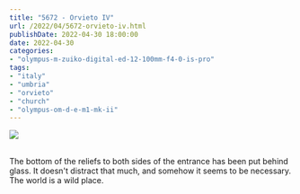 ```yaml
---
title: "5672 - Orvieto IV"
url: /2022/04/5672-orvieto-iv.html
publishDate: 2022-04-30 18:00:00
date: 2022-04-30
categories:
- "olympus-m-zuiko-digital-ed-12-100mm-f4-0-is-pro"
tags:
- "italy"
- "umbria"
- "orvieto"
- "church"
- "olympus-om-d-e-m1-mk-ii"
---
```

<div class="container">
<div class="center"><a target="_blank" href="https://d25zfm9zpd7gm5.cloudfront.net/1200x1200/2019/20190905_120238_lr.jpg"><img class="webfeedsFeaturedVisual" src="https://d25zfm9zpd7gm5.cloudfront.net/0600x0600/2019/20190905_120238_lr.jpg" /></a></div>
</div>
<br />

The bottom of the reliefs to both sides of the entrance has
been put behind glass. It doesn't distract that much, and
somehow it seems to be necessary. The world is a wild place.
